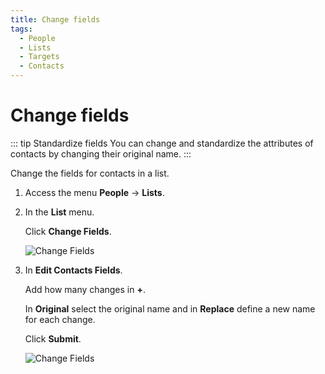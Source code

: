 ```yaml
---
title: Change fields
tags:
  - People
  - Lists
  - Targets
  - Contacts
---
```

# Change fields

::: tip Standardize fields
You can change and standardize the attributes of contacts by changing their original name.
:::

Change the fields for contacts in a list.

1. Access the menu **People** -> **Lists**.

2. In the **List** menu.

   Click **Change Fields**.

   ![Change Fields](https://cdn.phishx.io/phishx-docs/images/phishx_lists_people_change_fields_01.webp)

3. In **Edit Contacts Fields**.

   Add how many changes in **+**.

   In **Original** select the original name and in **Replace** define a new name for each change.

   Click **Submit**.

   ![Change Fields](https://cdn.phishx.io/phishx-docs/images/phishx_lists_people_change_fields_02.webp)
